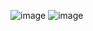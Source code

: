 ![image](https://github.com/user-attachments/assets/7ccace47-89e4-4bb9-94c0-3be92795a0c4)
![image](https://github.com/user-attachments/assets/90ac63ba-4d40-4459-931c-8cb64b2573f0)
